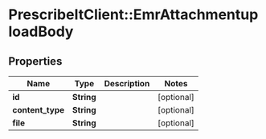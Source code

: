 # PrescribeItClient::EmrAttachmentuploadBody

## Properties
Name | Type | Description | Notes
------------ | ------------- | ------------- | -------------
**id** | **String** |  | [optional] 
**content_type** | **String** |  | [optional] 
**file** | **String** |  | [optional] 

